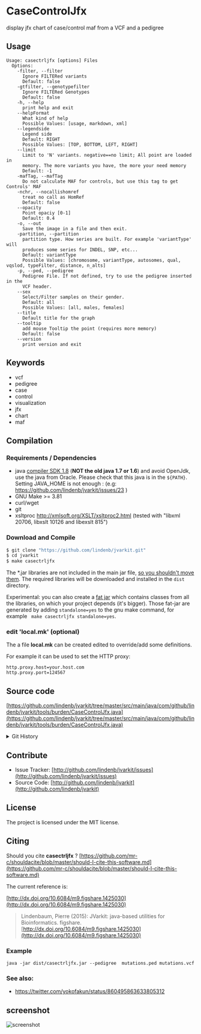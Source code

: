# CaseControlJfx

display jfx chart of case/control maf from a VCF and a pedigree


## Usage

```
Usage: casectrljfx [options] Files
  Options:
    -filter, --filter
      Ignore FILTERed variants
      Default: false
    -gtfilter, --genotypefilter
      Ignore FILTERed Genotypes
      Default: false
    -h, --help
      print help and exit
    --helpFormat
      What kind of help
      Possible Values: [usage, markdown, xml]
    --legendside
      Legend side
      Default: RIGHT
      Possible Values: [TOP, BOTTOM, LEFT, RIGHT]
    --limit
      Limit to 'N' variants. negative==no limit; All point are loaded in 
      memory. The more variants you have, the more your need memory
      Default: -1
    -mafTag, --mafTag
      Do not calculate MAF for controls, but use this tag to get Controls' MAF
    -nchr, --nocallishomref
      treat no call as HomRef
      Default: false
    --opacity
      Point opaciy [0-1]
      Default: 0.4
    -o, --out
      Save the image in a file and then exit.
    -partition, --partition
      partition type. How series are built. For example 'variantType' will 
      produces some series for INDEL, SNP, etc...
      Default: variantType
      Possible Values: [chromosome, variantType, autosomes, qual, vqslod, typeFilter, distance, n_alts]
    -p, --ped, --pedigree
      Pedigree File. If not defined, try to use the pedigree inserted in the 
      VCF header.
    --sex
      Select/Filter samples on their gender.
      Default: all
      Possible Values: [all, males, females]
    --title
      Default title for the graph
    --tooltip
      add mouse Tooltip the point (requires more memory)
      Default: false
    --version
      print version and exit

```


## Keywords

 * vcf
 * pedigree
 * case
 * control
 * visualization
 * jfx
 * chart
 * maf


## Compilation

### Requirements / Dependencies

* java [compiler SDK 1.8](http://www.oracle.com/technetwork/java/index.html) (**NOT the old java 1.7 or 1.6**) and avoid OpenJdk, use the java from Oracle. Please check that this java is in the `${PATH}`. Setting JAVA_HOME is not enough : (e.g: https://github.com/lindenb/jvarkit/issues/23 )
* GNU Make >= 3.81
* curl/wget
* git
* xsltproc http://xmlsoft.org/XSLT/xsltproc2.html (tested with "libxml 20706, libxslt 10126 and libexslt 815")


### Download and Compile

```bash
$ git clone "https://github.com/lindenb/jvarkit.git"
$ cd jvarkit
$ make casectrljfx
```

The *.jar libraries are not included in the main jar file, [so you shouldn't move them](https://github.com/lindenb/jvarkit/issues/15#issuecomment-140099011 ).
The required libraries will be downloaded and installed in the `dist` directory.

Experimental: you can also create a [fat jar](https://stackoverflow.com/questions/19150811/) which contains classes from all the libraries, on which your project depends (it's bigger). Those fat-jar are generated by adding `standalone=yes` to the gnu make command, for example ` make casectrljfx standalone=yes`.

### edit 'local.mk' (optional)

The a file **local.mk** can be created edited to override/add some definitions.

For example it can be used to set the HTTP proxy:

```
http.proxy.host=your.host.com
http.proxy.port=124567
```
## Source code 

[https://github.com/lindenb/jvarkit/tree/master/src/main/java/com/github/lindenb/jvarkit/tools/burden/CaseControlJfx.java](https://github.com/lindenb/jvarkit/tree/master/src/main/java/com/github/lindenb/jvarkit/tools/burden/CaseControlJfx.java)


<details>
<summary>Git History</summary>

```
Fri May 5 21:02:19 2017 +0200 ; git move usage builder ; https://github.com/lindenb/jvarkit/commit/cc2f3aea9ca8fbb617b7f57a15b3294b6d6680e5
Fri May 5 16:23:26 2017 +0200 ; case control jfx ; https://github.com/lindenb/jvarkit/commit/8b0607230be7fcaf7fa355702e2512ffb2719c9d
Fri May 5 16:22:31 2017 +0200 ; cont ; https://github.com/lindenb/jvarkit/commit/70b9b966cf6d65c7711e44064d77f3c8a93f2435
Fri May 5 15:49:14 2017 +0200 ; cont ; https://github.com/lindenb/jvarkit/commit/5a0bd0f72610e6a2347d65505df66e89e3916dbb
Fri May 5 15:06:21 2017 +0200 ; cont ; https://github.com/lindenb/jvarkit/commit/4d2bbfed84609bdf14eb1b14a35ab24eb8ad5b26
```

</details>

## Contribute

- Issue Tracker: [http://github.com/lindenb/jvarkit/issues](http://github.com/lindenb/jvarkit/issues)
- Source Code: [http://github.com/lindenb/jvarkit](http://github.com/lindenb/jvarkit)

## License

The project is licensed under the MIT license.

## Citing

Should you cite **casectrljfx** ? [https://github.com/mr-c/shouldacite/blob/master/should-I-cite-this-software.md](https://github.com/mr-c/shouldacite/blob/master/should-I-cite-this-software.md)

The current reference is:

[http://dx.doi.org/10.6084/m9.figshare.1425030](http://dx.doi.org/10.6084/m9.figshare.1425030)

> Lindenbaum, Pierre (2015): JVarkit: java-based utilities for Bioinformatics. figshare.
> [http://dx.doi.org/10.6084/m9.figshare.1425030](http://dx.doi.org/10.6084/m9.figshare.1425030)


### Example

```
java -jar dist/casectrljfx.jar --pedigree  mutations.ped mutations.vcf
```
### See also:

  * https://twitter.com/yokofakun/status/860495863633805312

## screenshot

![screenshot](https://pbs.twimg.com/media/C_EYa54W0AAopkl.jpg)



